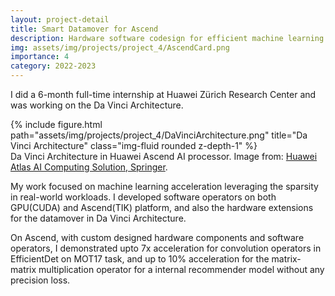 ```yaml
---
layout: project-detail
title: Smart Datamover for Ascend
description: Hardware software codesign for efficient machine learning tasks processing on Ascend. Internship project at Huawei Zürich Research Center.
img: assets/img/projects/project_4/AscendCard.png
importance: 4
category: 2022-2023
---
```


I did a 6-month full-time internship at Huawei Zürich Research Center and was working on the Da Vinci Architecture. 

<div class="row">
    <div class="col-sm mt-3 mt-md-0">
        {% include figure.html path="assets/img/projects/project_4/DaVinciArchitecture.png" title="Da Vinci Architecture" class="img-fluid rounded z-depth-1" %}
    </div>
</div>
<div class="caption">
    Da Vinci Architecture in Huawei Ascend AI processor. Image from: <a href='https://link.springer.com/chapter/10.1007/978-981-19-2879-6_6'>Huawei Atlas AI Computing Solution, Springer</a>.
</div>

My work focused on machine learning acceleration leveraging the <span class="font-weight-bold">sparsity in real-world workloads</span>. I developed software operators on <span class="font-weight-bold">both GPU(CUDA) and Ascend(TIK) platform</span>, and also the <span class="font-weight-bold">hardware extensions for the datamover</span> in Da Vinci Architecture. 

On Ascend, with custom designed hardware components and software operators, I demonstrated upto <span class="font-weight-bold">7x acceleration for convolution</span> operators in EfficientDet on MOT17 task, and up to <span class="font-weight-bold">10% acceleration for the matrix-matrix multiplication</span> operator for a internal recommender model <span class="font-weight-bold">without any precision loss</span>.
